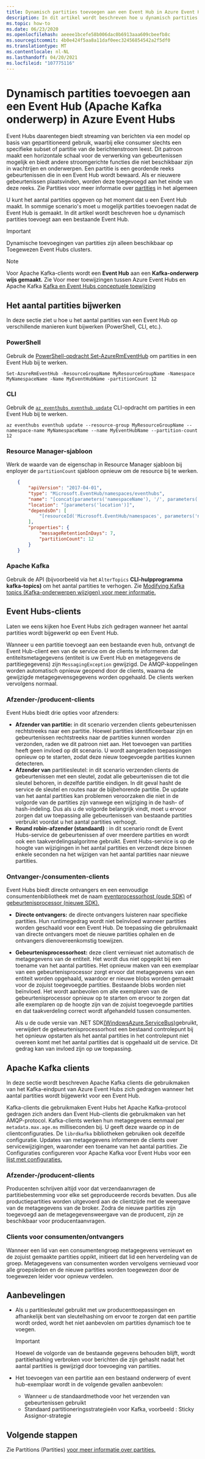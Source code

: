 ```yaml
---
title: Dynamisch partities toevoegen aan een Event Hub in Azure Event Hubs
description: In dit artikel wordt beschreven hoe u dynamisch partities toevoegt aan een Event Hub in Azure Event Hubs.
ms.topic: how-to
ms.date: 06/23/2020
ms.openlocfilehash: aeeee1bcefe58b006dac0b6913aaa609cbeefb8c
ms.sourcegitcommit: 4b0e424f5aa8a11daf0eec32456854542a2f5df0
ms.translationtype: MT
ms.contentlocale: nl-NL
ms.lasthandoff: 04/20/2021
ms.locfileid: "107775116"
---
```

# <a name="dynamically-add-partitions-to-an-event-hub-apache-kafka-topic-in-azure-event-hubs"></a>Dynamisch partities toevoegen aan een Event Hub (Apache Kafka onderwerp) in Azure Event Hubs
Event Hubs daarentegen biedt streaming van berichten via een model op basis van gepartitioneerd gebruik, waarbij elke consumer slechts een specifieke subset of partitie van de berichtenstroom leest. Dit patroon maakt een horizontale schaal voor de verwerking van gebeurtenissen mogelijk en biedt andere stroomgerichte functies die niet beschikbaar zijn in wachtrijen en onderwerpen. Een partitie is een geordende reeks gebeurtenissen die in een Event Hub wordt bewaard. Als er nieuwere gebeurtenissen plaatsvinden, worden deze toegevoegd aan het einde van deze reeks. Zie Partities voor meer informatie over [partities](event-hubs-scalability.md#partitions) in het algemeen

U kunt het aantal partities opgeven op het moment dat u een Event Hub maakt. In sommige scenario's moet u mogelijk partities toevoegen nadat de Event Hub is gemaakt. In dit artikel wordt beschreven hoe u dynamisch partities toevoegt aan een bestaande Event Hub. 

> [!IMPORTANT]
> Dynamische toevoegingen van partities zijn alleen beschikbaar op Toegewezen Event Hubs clusters. 

> [!NOTE]
> Voor Apache Kafka-clients wordt een **Event Hub** aan een **Kafka-onderwerp wijs gemaakt.** Zie Voor meer toewijzingen tussen Azure Event Hubs en Apache Kafka [Kafka en Event Hubs conceptuele toewijzing](event-hubs-for-kafka-ecosystem-overview.md#kafka-and-event-hub-conceptual-mapping)


## <a name="update-the-partition-count"></a>Het aantal partities bijwerken
In deze sectie ziet u hoe u het aantal partities van een Event Hub op verschillende manieren kunt bijwerken (PowerShell, CLI, etc.).

### <a name="powershell"></a>PowerShell
Gebruik de [PowerShell-opdracht Set-AzureRmEventHub](/powershell/module/azurerm.eventhub/Set-AzureRmEventHub) om partities in een Event Hub bij te werken. 

```azurepowershell-interactive
Set-AzureRmEventHub -ResourceGroupName MyResourceGroupName -Namespace MyNamespaceName -Name MyEventHubName -partitionCount 12
```

### <a name="cli"></a>CLI
Gebruik de [`az eventhubs eventhub update`](/cli/azure/eventhubs/eventhub#az_eventhubs_eventhub_update) CLI-opdracht om partities in een Event Hub bij te werken. 

```azurecli-interactive
az eventhubs eventhub update --resource-group MyResourceGroupName --namespace-name MyNamespaceName --name MyEventHubName --partition-count 12
```

### <a name="resource-manager-template"></a>Resource Manager-sjabloon
Werk de waarde van de eigenschap in Resource Manager sjabloon bij enployer de `partitionCount` sjabloon opnieuw om de resource bij te werken. 

```json
    {
        "apiVersion": "2017-04-01",
        "type": "Microsoft.EventHub/namespaces/eventhubs",
        "name": "[concat(parameters('namespaceName'), '/', parameters('eventHubName'))]",
        "location": "[parameters('location')]",
        "dependsOn": [
            "[resourceId('Microsoft.EventHub/namespaces', parameters('namespaceName'))]"
        ],
        "properties": {
            "messageRetentionInDays": 7,
            "partitionCount": 12
        }
    }
```

### <a name="apache-kafka"></a>Apache Kafka
Gebruik de API (bijvoorbeeld via het `AlterTopics` **CLI-hulpprogramma kafka-topics)** om het aantal partities te verhogen. Zie [Modifying Kafka topics (Kafka-onderwerpen wijzigen) voor meer informatie.](http://kafka.apache.org/documentation/#basic_ops_modify_topic) 

## <a name="event-hubs-clients"></a>Event Hubs-clients
Laten we eens kijken hoe Event Hubs zich gedragen wanneer het aantal partities wordt bijgewerkt op een Event Hub. 

Wanneer u een partitie toevoegt aan een bestaande even hub, ontvangt de Event Hub-client een van de service om de clients te informeren dat entiteitsmetagegevens (entiteit is uw Event Hub en metagegevens de partitiegegevens) zijn `MessagingException` gewijzigd. De AMQP-koppelingen worden automatisch opnieuw geopend door de clients, waarna de gewijzigde metagegevensgegevens worden opgehaald. De clients werken vervolgens normaal.

### <a name="senderproducer-clients"></a>Afzender-/producent-clients
Event Hubs biedt drie opties voor afzenders:

- **Afzender van partitie:** in dit scenario verzenden clients gebeurtenissen rechtstreeks naar een partitie. Hoewel partities identificeerbaar zijn en gebeurtenissen rechtstreeks naar de partities kunnen worden verzonden, raden we dit patroon niet aan. Het toevoegen van partities heeft geen invloed op dit scenario. U wordt aangeraden toepassingen opnieuw op te starten, zodat deze nieuw toegevoegde partities kunnen detecteren. 
- **Afzender van** partitiesleutel: in dit scenario verzenden clients de gebeurtenissen met een sleutel, zodat alle gebeurtenissen die tot die sleutel behoren, in dezelfde partitie eindigen. In dit geval hasht de service de sleutel en routes naar de bijbehorende partitie. De update van het aantal partities kan problemen veroorzaken die niet in de volgorde van de partities zijn vanwege een wijziging in de hash- of hash-indeling. Dus als u de volgorde belangrijk vindt, moet u ervoor zorgen dat uw toepassing alle gebeurtenissen van bestaande partities verbruikt voordat u het aantal partities verhoogt.
- **Round robin-afzender (standaard)** : in dit scenario rondt de Event Hubs-service de gebeurtenissen af over meerdere partities en wordt ook een taakverdelingsalgoritme gebruikt. Event Hubs-service is op de hoogte van wijzigingen in het aantal partities en verzendt deze binnen enkele seconden na het wijzigen van het aantal partities naar nieuwe partities.

### <a name="receiverconsumer-clients"></a>Ontvanger-/consumenten-clients
Event Hubs biedt directe ontvangers en een eenvoudige consumentenbibliotheek met de naam [eventprocessorhost (oude SDK)](event-hubs-event-processor-host.md) of [gebeurtenisprocessor (nieuwe SDK).](event-processor-balance-partition-load.md)

- **Directe ontvangers:** de directe ontvangers luisteren naar specifieke partities. Hun runtimegedrag wordt niet beïnvloed wanneer partities worden geschaald voor een Event Hub. De toepassing die gebruikmaakt van directe ontvangers moet de nieuwe partities ophalen en de ontvangers dienovereenkomstig toewijzen.
- **Gebeurtenisprocessorhost:** deze client vernieuwt niet automatisch de metagegevens van de entiteit. Het wordt dus niet opgepikt bij een toename van het aantal partities. Het opnieuw maken van een exemplaar van een gebeurtenisprocessor zorgt ervoor dat metagegevens van een entiteit worden opgehaald, waardoor er nieuwe blobs worden gemaakt voor de zojuist toegevoegde partities. Bestaande blobs worden niet beïnvloed. Het wordt aanbevolen om alle exemplaren van de gebeurtenisprocessor opnieuw op te starten om ervoor te zorgen dat alle exemplaren op de hoogte zijn van de zojuist toegevoegde partities en dat taakverdeling correct wordt afgehandeld tussen consumenten.

    Als u de oude versie van .NET SDK[(WindowsAzure.ServiceBus)](https://www.nuget.org/packages/WindowsAzure.ServiceBus/)gebruikt, verwijdert de gebeurtenisprocessorhost een bestaand controlepunt bij het opnieuw opstarten als het aantal partities in het controlepunt niet overeen komt met het aantal partities dat is opgehaald uit de service. Dit gedrag kan van invloed zijn op uw toepassing. 

## <a name="apache-kafka-clients"></a>Apache Kafka clients
In deze sectie wordt beschreven Apache Kafka clients die gebruikmaken van het Kafka-eindpunt van Azure Event Hubs zich gedragen wanneer het aantal partities wordt bijgewerkt voor een Event Hub. 

Kafka-clients die gebruikmaken Event Hubs het Apache Kafka-protocol gedragen zich anders dan Event Hub-clients die gebruikmaken van het AMQP-protocol. Kafka-clients werken hun metagegevens eenmaal per `metadata.max.age.ms` milliseconden bij. U geeft deze waarde op in de clientconfiguraties. De `librdkafka` bibliotheken gebruiken ook dezelfde configuratie. Updates van metagegevens informeren de clients over servicewijzigingen, waaronder een toename van het aantal partities. Zie Configuraties configureren voor Apache Kafka voor Event Hubs voor een [lijst met configuraties.](apache-kafka-configurations.md)

### <a name="senderproducer-clients"></a>Afzender-/producent-clients
Producenten schrijven altijd voor dat verzendaanvragen de partitiebestemming voor elke set geproduceerde records bevatten. Dus alle productiepartities worden uitgevoerd aan de clientzijde met de weergave van de metagegevens van de broker. Zodra de nieuwe partities zijn toegevoegd aan de metagegevensweergave van de producent, zijn ze beschikbaar voor producentaanvragen.

### <a name="consumerreceiver-clients"></a>Clients voor consumenten/ontvangers
Wanneer een lid van een consumentengroep metagegevens vernieuwt en de zojuist gemaakte partities oppikt, initieert dat lid een herverdeling van de groep. Metagegevens van consumenten worden vervolgens vernieuwd voor alle groepsleden en de nieuwe partities worden toegewezen door de toegewezen leider voor opnieuw verdelen.

## <a name="recommendations"></a>Aanbevelingen

- Als u partitiesleutel gebruikt met uw producenttoepassingen en afhankelijk bent van sleutelhashing om ervoor te zorgen dat een partitie wordt orded, wordt het niet aanbevolen om partities dynamisch toe te voegen. 

    > [!IMPORTANT]
    > Hoewel de volgorde van de bestaande gegevens behouden blijft, wordt partitiehashing verbroken voor berichten die zijn gehasht nadat het aantal partities is gewijzigd door toevoeging van partities.
- Het toevoegen van een partitie aan een bestaand onderwerp of event hub-exemplaar wordt in de volgende gevallen aanbevolen:
    - Wanneer u de standaardmethode voor het verzenden van gebeurtenissen gebruikt
     - Standaard partitioneringsstrategieën voor Kafka, voorbeeld : Sticky Assignor-strategie


## <a name="next-steps"></a>Volgende stappen
Zie Partitions (Partities) [voor meer informatie over partities.](event-hubs-scalability.md#partitions)
